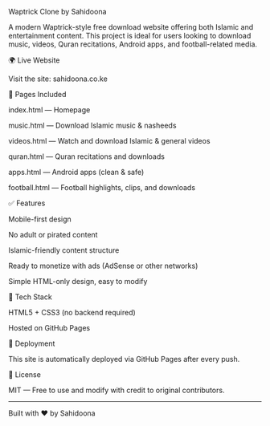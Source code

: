 Waptrick Clone by Sahidoona

A modern Waptrick-style free download website offering both Islamic and entertainment content. This project is ideal for users looking to download music, videos, Quran recitations, Android apps, and football-related media.

🌍 Live Website

Visit the site: sahidoona.co.ke

📁 Pages Included

index.html — Homepage

music.html — Download Islamic music & nasheeds

videos.html — Watch and download Islamic & general videos

quran.html — Quran recitations and downloads

apps.html — Android apps (clean & safe)

football.html — Football highlights, clips, and downloads


✅ Features

Mobile-first design

No adult or pirated content

Islamic-friendly content structure

Ready to monetize with ads (AdSense or other networks)

Simple HTML-only design, easy to modify


🔧 Tech Stack

HTML5 + CSS3 (no backend required)

Hosted on GitHub Pages


🚀 Deployment

This site is automatically deployed via GitHub Pages after every push.

📜 License

MIT — Free to use and modify with credit to original contributors.


---

Built with ❤️ by Sahidoona

